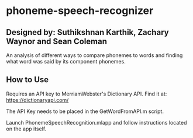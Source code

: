 # phoneme-speech-recognizer
## Designed by: Suthikshnan Karthik, Zachary Waynor and Sean Coleman

An analysis of different ways to compare phonemes to words and finding what word was said by its component phonemes.

## How to Use
Requires an API key to MerriamWebster's Dictionary API. Find it at: https://dictionaryapi.com/

The API Key needs to be placed in the GetWordFromAPI.m script.

Launch PhonemeSpeechRecognition.mlapp and follow instructions located on the app itself.

